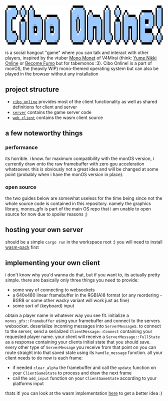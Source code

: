 <p align="center">
<img height="125" src="https://github.com/Fisch03/cibo-online/blob/master/assets/logo.png" />
</p>

is a social hangout "game" where you can talk and interact with other players, inspired by the vtuber [Mono Monet](https://www.youtube.com/@MonoMonet) of V4Mirai (think: [Yume Nikki Online](ynoproject.net) or [Become Fumo](https://www.roblox.com/games/6238705697/Become-Fumo) but for tabemonos :3).
Cibo Online! is a part of monOS, the (heavily WIP) mono-themed operating system but can also be played in the browser without any installation

## project structure
- [`cibo_online`](https://github.com/Fisch03/cibo-online/tree/master/cibo_online) provides most of the client functionality as well as shared definitions for client and server
- [`server`](https://github.com/Fisch03/cibo-online/tree/master/server) contains the game server code
- [`web_client`](https://github.com/Fisch03/cibo-online/tree/master/server) contains the wasm client source

## a few noteworthy things
### performance
its horrible. i know. for maximum compatibility with the monOS version, i currently draw onto the raw framebuffer with zero gpu acceleration whatsoever. 
this is obviously not a great idea and will be changed at some point (probably when i have the monOS version in place).

### open source
the two guides below are somewhat useless for the time being since not the whole source code is contained in this repository. 
namely the graphics library, monos_gfx is part of the main OS repo that i am unable to open source for now due to spoiler reasons ;)

## hosting your own server
should be a simple `cargo run` in the workspace root :) you will need to install [wasm-pack](https://rustwasm.github.io/wasm-pack/) first

## implementing your own client
i don't know why you'd wanna do that, but if you want to, its actually pretty simple. there are basically only three things you need to provide:
- some way of connecting to websockets
- a 640x480 linear framebuffer in the RGB(A)8 format (or any reordering - BGR8 or some other wacky variant will work just as fine)
- some sort of (keyboard) input

obtain a player name in whatever way you see fit.
initialize a `monos_gfx::Framebuffer` using your framebuffer and connect to the servers websocket. 
deserialize incoming messages into `ServerMessage`s. to connect to the server, send a serialized `ClientMessage::Connect` containing your requested player name. 
your client will receive a `ServerMessage::FullState` as a response containing your clients initial state that you should save.
every other type of `ServerMessage` you receive from that point on you can route straight into that saved state using its `handle_message` function.
all your client needs to do now is each frame:
- if needed `clear_alpha` the framebuffer and call the `update` function on your `ClientGameState` to process and draw the next frame
- call the `add_input` function on your `ClientGameState` according to your platforms input

thats it! you can look at the wasm implementation [here](https://github.com/Fisch03/cibo-online/blob/master/web_client/src/lib.rs) to get a better idea :)
